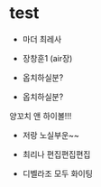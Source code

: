 # test

- 마더 최레사

- 장창훈1 (air장)
- 옵치하실분?

- 옵치하실분?

양꼬치 앤 하이볼!!!
- 저랑 노실부운~~

- 최리나 편집편집편집
- 디벨라조 모두 화이팅
